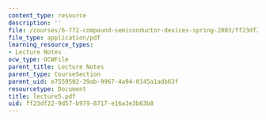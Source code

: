```yaml
---
content_type: resource
description: ''
file: /courses/6-772-compound-semiconductor-devices-spring-2003/ff23df229d57b9798717e16a3e3b63b8_lecture5.pdf
file_type: application/pdf
learning_resource_types:
- Lecture Notes
ocw_type: OCWFile
parent_title: Lecture Notes
parent_type: CourseSection
parent_uid: e7559502-39ab-9967-4a94-0145a1adb63f
resourcetype: Document
title: lecture5.pdf
uid: ff23df22-9d57-b979-8717-e16a3e3b63b8
---
```

